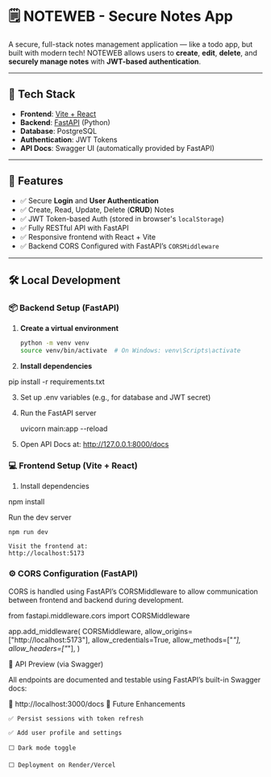 # 🗒️ NOTEWEB - Secure Notes App

A secure, full-stack notes management application — like a todo app, but built with modern tech! NOTEWEB allows users to **create**, **edit**, **delete**, and **securely manage notes** with **JWT-based authentication**.

---

## 🚀 Tech Stack

- **Frontend**: [Vite + React](https://vitejs.dev/)
- **Backend**: [FastAPI](https://fastapi.tiangolo.com/) (Python)
- **Database**: PostgreSQL
- **Authentication**: JWT Tokens
- **API Docs**: Swagger UI (automatically provided by FastAPI)

---

## 🔐 Features

- ✅ Secure **Login** and **User Authentication**
- ✅ Create, Read, Update, Delete (**CRUD**) Notes
- ✅ JWT Token-based Auth (stored in browser's `localStorage`)
- ✅ Fully RESTful API with FastAPI
- ✅ Responsive frontend with React + Vite
- ✅ Backend CORS Configured with FastAPI’s `CORSMiddleware`

---

## 🛠️ Local Development

### 📦 Backend Setup (FastAPI)

1. **Create a virtual environment**  
   ```bash
   python -m venv venv
   source venv/bin/activate  # On Windows: venv\Scripts\activate
   
2. **Install dependencies**

  pip install -r requirements.txt

3. Set up .env variables (e.g., for database and JWT secret)

4. Run the FastAPI server

    uvicorn main:app --reload

5. Open API Docs at:
    http://127.0.0.1:8000/docs

### 💻 Frontend Setup (Vite + React)

1. Install dependencies

npm install

Run the dev server

    npm run dev

    Visit the frontend at:
    http://localhost:5173

### ⚙️ CORS Configuration (FastAPI)

CORS is handled using FastAPI’s CORSMiddleware to allow communication between frontend and backend during development.

from fastapi.middleware.cors import CORSMiddleware

app.add_middleware(
    CORSMiddleware,
    allow_origins=["http://localhost:5173"],
    allow_credentials=True,
    allow_methods=["*"],
    allow_headers=["*"],
)


🧪 API Preview (via Swagger)

All endpoints are documented and testable using FastAPI’s built-in Swagger docs:

📍 http://localhost:3000/docs
📣 Future Enhancements

    ✅ Persist sessions with token refresh

    ✅ Add user profile and settings

    ⬜️ Dark mode toggle

    ⬜️ Deployment on Render/Vercel

